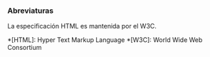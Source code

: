 ### Abreviaturas
    
   La especificación HTML es mantenida por el W3C.

*[HTML]: Hyper Text Markup Language
*[W3C]:  World Wide Web Consortium
